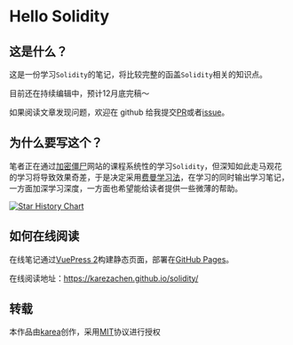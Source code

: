 # Hello Solidity## 这是什么？这是一份学习`Solidity`的笔记，将比较完整的函盖`Solidity`相关的知识点。目前还在持续编辑中，预计12月底完稿～如果阅读文章发现问题，欢迎在 github 给我提交[PR](https://github.com/karezachen/solidity/compare)或者[issue](https://github.com/karezachen/solidity/issues/new)。## 为什么要写这个？笔者正在通过[加密僵尸](https://cryptozombies.io/)网站的课程系统性的学习`Solidity`，但深知如此走马观花的学习将导致效果奇差，于是决定采用[费曼学习法](https://wiki.mbalib.com/wiki/%E8%B4%B9%E6%9B%BC%E5%AD%A6%E4%B9%A0%E6%B3%95)，在学习的同时输出学习笔记，一方面加深学习深度，一方面也希望能给读者提供一些微薄的帮助。[![Star History Chart](https://api.star-history.com/svg?repos=karezachen/solidity&type=Date)](https://star-history.com/#karezachen/solidity&Date)## 如何在线阅读在线笔记通过[VuePress 2](https://v2.vuepress.vuejs.org/zh/)构建静态页面，部署在[GitHub Pages](https://pages.github.com/)。在线阅读地址：https://karezachen.github.io/solidity/## 转载本作品由[karea](https://github.com/karezachen)创作，采用[MIT](LICENSE)协议进行授权
